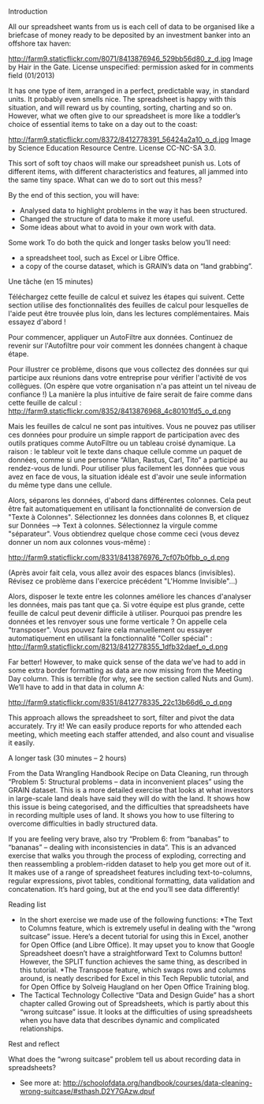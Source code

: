 Introduction

All our spreadsheet wants from us is each cell of data to be organised like a briefcase of money ready to be deposited by an investment banker into an offshore tax haven:

http://farm9.staticflickr.com/8071/8413876946_529bb56d80_z_d.jpg
Image by Hair in the Gate. License unspecified: permission asked for in comments field (01/2013)

It has one type of item, arranged in a perfect, predictable way, in standard units. It probably even smells nice. The spreadsheet is happy with this situation, and will reward us by counting, sorting, charting and so on. However, what we often give to our spreadsheet is more like a toddler’s choice of essential items to take on a day out to the coast:

http://farm9.staticflickr.com/8372/8412778391_56424a2a10_o_d.jpg
Image by Science Education Resource Centre. License CC-NC-SA 3.0.

This sort of soft toy chaos will make our spreadsheet punish us. Lots of different items, with different characteristics and features, all jammed into the same tiny space. What can we do to sort out this mess?

By the end of this section, you will have:

- Analysed data to highlight problems in the way it has been structured.
- Changed the structure of data to make it more useful.
- Some ideas about what to avoid in your own work with data.

Some work
To do both the quick and longer tasks below you’ll need:

- a spreadsheet tool, such as Excel or Libre Office.
- a copy of the course dataset, which is GRAIN’s data on “land grabbing”.

Une tâche (en 15 minutes) 

Téléchargez cette feuille de calcul et suivez les étapes qui suivent. Cette section utilise des fonctionnalités des feuilles de calcul pour lesquelles de l'aide peut être trouvée plus loin, dans les lectures complémentaires. Mais essayez d'abord ! 

Pour commencer, appliquer un AutoFiltre aux données. Continuez de revenir sur l'Autofiltre pour voir comment les données changent à chaque étape.

Pour illustrer ce problème, disons que vous collectez des données sur qui participe aux réunions dans votre entreprise pour vérifier l'activité de vos collègues. (On espère que votre organisation n'a pas atteint un tel niveau de confiance !) La manière la plus intuitive de faire serait de faire comme dans cette feuille de calcul : 
http://farm9.staticflickr.com/8352/8413876968_4c80101fd5_o_d.png

Mais les feuilles de calcul ne sont pas intuitives. Vous ne pouvez pas utiliser ces données pour produire un simple rapport de participation avec des outils pratiques comme AutoFiltre ou un tableau croisé dynamique. La raison : le tableur voit le texte dans chaque cellule comme un paquet de données, comme si une personne “Allan, Rastus, Carl, Tito” a participé au rendez-vous de lundi. Pour utiliser plus facilement les données que vous avez en face de vous, la situation idéale est d'avoir une seule information du même type dans une cellule. 

Alors, séparons les données, d'abord dans différentes colonnes. Cela peut être fait automatiquement en utilisant la fonctionnalité de conversion de "Texte à Colonnes". Sélectionnez les données dans colonnes B, et cliquez sur Données --> Text à colonnes. Sélectionnez la virgule comme "séparateur". Vous obtiendrez quelque chose comme ceci (vous devez donner un nom aux colonnes vous-même) : 

http://farm9.staticflickr.com/8331/8413876976_7cf07b0fbb_o_d.png

(Après avoir fait cela, vous allez avoir des espaces blancs (invisibles). Révisez  ce problème dans l'exercice précédent "L'Homme Invisible"…)

Alors, disposer le texte entre les colonnes améliore les chances d'analyser les données, mais pas tant que ça. Si votre équipe est plus grande, cette feuille de calcul peut devenir difficile à utiliser. Pourquoi pas prendre les données et les renvoyer sous une forme verticale ? On appelle cela "transposer". Vous pouvez faire cela manuellement ou essayer automatiquement en utilisant la fonctionnalité "Coller spécial" : 
http://farm9.staticflickr.com/8213/8412778355_1dfb32daef_o_d.png

Far better! However, to make quick sense of the data we’ve had to add in some extra border formatting as data are now missing from the Meeting Day column. This is terrible (for why, see the section called Nuts and Gum). We’ll have to add in that data in column A:

http://farm9.staticflickr.com/8351/8412778335_22c13b66d6_o_d.png

This approach allows the spreadsheet to sort, filter and pivot the data accurately. Try it! We can easily produce reports for who attended each meeting, which meeting each staffer attended, and also count and visualise it easily.

A longer task (30 minutes – 2 hours)

From the Data Wrangling Handbook Recipe on Data Cleaning, run through “Problem 5: Structural problems – data in inconvenient places” using the GRAIN dataset. This is a more detailed exercise that looks at what investors in large-scale land deals have said they will do with the land. It shows how this issue is being categorised, and the difficulties that spreadsheets have in recording multiple uses of land. It shows you how to use filtering to overcome difficulties in badly structured data.

If you are feeling very brave, also try “Problem 6: from “banabas” to “bananas” – dealing with inconsistencies in data”. This is an advanced exercise that walks you through the process of exploding, correcting and then reassembling a problem-ridden dataset to help you get more out of it. It makes use of a range of spreadsheet features including text-to-columns, regular expressions, pivot tables, conditional formatting, data validation and concatenation. It’s hard going, but at the end you’ll see data differently!

Reading list

- In the short exercise we made use of the following functions:
*The Text to Columns feature, which is extremely useful in dealing with the “wrong suitcase” issue. Here’s a decent tutorial for using this in Excel, another for Open Office (and Libre Office). It may upset you to know that Google Spreadsheet doesn’t have a straightforward Text to Columns button! However, the SPLIT function achieves the same thing, as described in this tutorial.
*The Transpose feature, which swaps rows and columns around, is neatly described for Excel in this Tech Republic tutorial, and for Open Office by Solveig Haugland on her Open Office Training blog.
- The Tactical Technology Collective “Data and Design Guide” has a short chapter called Growing out of Spreadsheets, which is partly about this “wrong suitcase” issue. It looks at the difficulties of using spreadsheets when you have data that describes dynamic and complicated relationships.

Rest and reflect

What does the “wrong suitcase” problem tell us about recording data in spreadsheets?

- See more at: http://schoolofdata.org/handbook/courses/data-cleaning-wrong-suitcase/#sthash.D2Y7GAzw.dpuf

